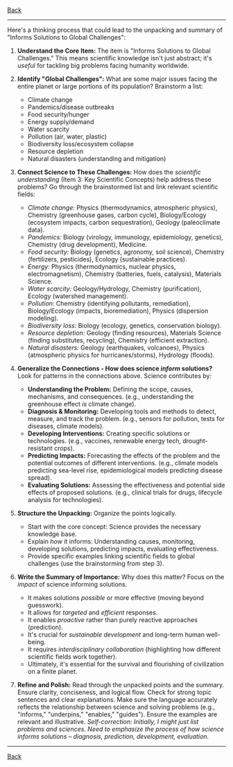 [Back](README.md)

---

Here's a thinking process that could lead to the unpacking and summary of "Informs Solutions to Global Challenges":

1.  **Understand the Core Item:** The item is "Informs Solutions to Global Challenges." This means scientific knowledge isn't just abstract; it's *useful* for tackling big problems facing humanity worldwide.

2.  **Identify "Global Challenges":** What are some major issues facing the entire planet or large portions of its population? Brainstorm a list:
    *   Climate change
    *   Pandemics/disease outbreaks
    *   Food security/hunger
    *   Energy supply/demand
    *   Water scarcity
    *   Pollution (air, water, plastic)
    *   Biodiversity loss/ecosystem collapse
    *   Resource depletion
    *   Natural disasters (understanding and mitigation)

3.  **Connect Science to These Challenges:** How does the *scientific understanding* (Item 3: Key Scientific Concepts) help address these problems? Go through the brainstormed list and link relevant scientific fields:
    *   *Climate change:* Physics (thermodynamics, atmospheric physics), Chemistry (greenhouse gases, carbon cycle), Biology/Ecology (ecosystem impacts, carbon sequestration), Geology (paleoclimate data).
    *   *Pandemics:* Biology (virology, immunology, epidemiology, genetics), Chemistry (drug development), Medicine.
    *   *Food security:* Biology (genetics, agronomy, soil science), Chemistry (fertilizers, pesticides), Ecology (sustainable practices).
    *   *Energy:* Physics (thermodynamics, nuclear physics, electromagnetism), Chemistry (batteries, fuels, catalysis), Materials Science.
    *   *Water scarcity:* Geology/Hydrology, Chemistry (purification), Ecology (watershed management).
    *   *Pollution:* Chemistry (identifying pollutants, remediation), Biology/Ecology (impacts, bioremediation), Physics (dispersion modeling).
    *   *Biodiversity loss:* Biology (ecology, genetics, conservation biology).
    *   *Resource depletion:* Geology (finding resources), Materials Science (finding substitutes, recycling), Chemistry (efficient extraction).
    *   *Natural disasters:* Geology (earthquakes, volcanoes), Physics (atmospheric physics for hurricanes/storms), Hydrology (floods).

4.  **Generalize the Connections - How does science *inform* solutions?** Look for patterns in the connections above. Science contributes by:
    *   **Understanding the Problem:** Defining the scope, causes, mechanisms, and consequences. (e.g., understanding the greenhouse effect *is* climate change).
    *   **Diagnosis & Monitoring:** Developing tools and methods to detect, measure, and track the problem. (e.g., sensors for pollution, tests for diseases, climate models).
    *   **Developing Interventions:** Creating specific solutions or technologies. (e.g., vaccines, renewable energy tech, drought-resistant crops).
    *   **Predicting Impacts:** Forecasting the effects of the problem and the potential outcomes of different interventions. (e.g., climate models predicting sea-level rise, epidemiological models predicting disease spread).
    *   **Evaluating Solutions:** Assessing the effectiveness and potential side effects of proposed solutions. (e.g., clinical trials for drugs, lifecycle analysis for technologies).

5.  **Structure the Unpacking:** Organize the points logically.
    *   Start with the core concept: Science provides the necessary knowledge base.
    *   Explain *how* it informs: Understanding causes, monitoring, developing solutions, predicting impacts, evaluating effectiveness.
    *   Provide specific examples linking scientific fields to global challenges (use the brainstorming from step 3).

6.  **Write the Summary of Importance:** Why does this matter? Focus on the *impact* of science informing solutions.
    *   It makes solutions *possible* or more effective (moving beyond guesswork).
    *   It allows for *targeted* and *efficient* responses.
    *   It enables *proactive* rather than purely reactive approaches (prediction).
    *   It's crucial for *sustainable development* and long-term human well-being.
    *   It requires *interdisciplinary collaboration* (highlighting how different scientific fields work together).
    *   Ultimately, it's essential for the survival and flourishing of civilization on a finite planet.

7.  **Refine and Polish:** Read through the unpacked points and the summary. Ensure clarity, conciseness, and logical flow. Check for strong topic sentences and clear explanations. Make sure the language accurately reflects the relationship between science and solving problems (e.g., "informs," "underpins," "enables," "guides"). Ensure the examples are relevant and illustrative. *Self-correction: Initially, I might just list problems and sciences. Need to emphasize the *process* of how science informs solutions – diagnosis, prediction, development, evaluation.*

---

[Back](README.md)
